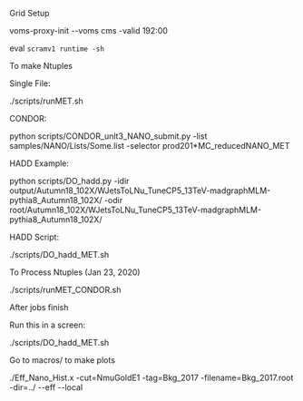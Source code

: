 Grid Setup

voms-proxy-init --voms cms -valid 192:00 

eval `scramv1 runtime -sh`

To make Ntuples

Single File:

./scripts/runMET.sh

CONDOR:

python scripts/CONDOR_unlt3_NANO_submit.py -list samples/NANO/Lists/Some.list -selector prod201*MC_reducedNANO_MET

HADD Example:

python scripts/DO_hadd.py -idir output/Autumn18_102X/WJetsToLNu_TuneCP5_13TeV-madgraphMLM-pythia8_Autumn18_102X/ -odir root/Autumn18_102X/WJetsToLNu_TuneCP5_13TeV-madgraphMLM-pythia8_Autumn18_102X/

HADD Script:

./scripts/DO_hadd_MET.sh


To Process Ntuples (Jan 23, 2020)

./scripts/runMET_CONDOR.sh

After jobs finish

Run this in a screen:

./scripts/DO_hadd_MET.sh

Go to macros/ to make plots

./Eff_Nano_Hist.x -cut=NmuGoldE1 -tag=Bkg_2017 -filename=Bkg_2017.root -dir=../ --eff --local
